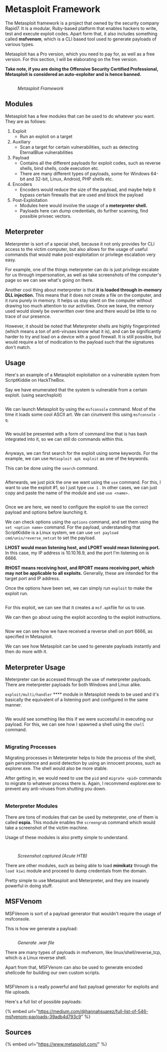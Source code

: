 # Metasploit Framework

The Metasploit framework is a project that owned by the security company Rapid7. It is a modular, Ruby-based platform that enables hackers to write, test and execute exploit codes. Apart form that, it also includes something called **msfvenom**, which is a CLI based tool used to generate payloads of various types.

Metasploit has a Pro version, which you need to pay for, as well as a free version. For this section, I will be elaborating on the free version.

**Take note, if you are doing the Offensive Security Certified Professional, Metasploit is considered an auto-exploiter and is hence banned.**

<figure><img src="../../.gitbook/assets/metasploit-framework-logo.svg" alt=""><figcaption><p><em>Metasploit Framework</em></p></figcaption></figure>

## Modules

Metasploit has a few modules that can be used to do whatever you want. They are as follows:

1. Exploit
   * Run an exploit on a target
2. Auxiliary
   * Scan a target for certain vulnerabilities, such as detecting EternalBlue vulnerabilities
3. Payload
   * Contains all the different payloads for exploit codes, such as reverse shells, bind shells, code execution etc.
   * There are many different types of payloads, some for Windows 64-bit and 32-bit, Linux, Android, PHP shells etc.
4. Encoders
   * Encoders would reduce the size of the payload, and maybe help it bypass certain firewalls that are used and block the payload
5. Post-Exploitation
   * Modules here would involve the usage of a **meterpreter shell.**
   * Payloads here can dump credentials, do further scanning, find possible privsec vectors.

## Meterpreter

Meterpreter is sort of a special shell, because it not only provides for CLI access to the victim computer, but also allows for the usage of useful commands that would make post-exploitation or privilege escalation very easy.

For example, one of the things meterpreter can do is just privilege escalate for us through impersonation, as well as take screenshots of the computer's page so we can see what's going on there.

Another cool thing about meterpreter is that **it is loaded through in-memory DLL injection.** This means that it does not create a file on the computer, and it runs purely in memory. It helps us stay silent on the computer without drawing too much attention to our activities. Once we leave, the memory used would slowly be overwritten over time and there would be little to no trace of our presence.

However, it should be noted that Meterpreter shells are highly fingerprinted (which means a ton of anti-viruses know what it is), and can be significantly harder to try and load on a device with a good firewall. It is still possible, but would require a lot of modication to the payload such that the signatures don't match.

## Usage

Here's an example of a Metasploit exploitation on a vulnerable system from ScriptKiddie on HackTheBox.

Say we have enumerated that the system is vulnerable from a certain exploit. (using searchsploit)

<figure><img src="../../.gitbook/assets/image (12) (1) (1) (1).png" alt=""><figcaption></figcaption></figure>

We can launch Metasploit by using the `msfconsole` command. Most of the time it loads some cool ASCII art. We can cirumvent this using `msfconsole -q`.

<figure><img src="../../.gitbook/assets/image (23) (1) (1).png" alt=""><figcaption></figcaption></figure>

We would be presented with a form of command line that is has bash integrated into it, so we can still do commands within this.

<figure><img src="../../.gitbook/assets/image (313).png" alt=""><figcaption></figcaption></figure>

Anyways, we can first search for the exploit using some keywords. For the example, we can use `Metasploit apk exploit` as one of the keywords.

This can be done using the `search` command.

<figure><img src="../../.gitbook/assets/image (59) (1) (1).png" alt=""><figcaption></figcaption></figure>

Afterwards, we just pick the one we want using the `use` command. For this, I want to use the exploit #1, so I just type `use 1` . In other cases, we can just copy and paste the name of the module and use `use <name>.`

<figure><img src="../../.gitbook/assets/image (63) (1) (1).png" alt=""><figcaption></figcaption></figure>

Once we are here, we need to configure the exploit to use the correct payload and options before launching it.

We can check options using the `options` command, and set them using the `set <option name>` command. For the payload, understanding that ScriptKiddie is a Linux system, we can use `set payload cmd/unix/reverse_netcat` to set the payload.

**LHOST would mean listening host, and LPORT would mean listening port.** In this case, my IP address is 10.10.16.9, and the port I'm listening on is 6666.

**RHOST means receiving host, and RPORT means receiving port, which may not be applicable to all exploits.** Generally, these are intended for the target port and IP address.

Once the options have been set, we can simply run `exploit` to make the exploit run.

<figure><img src="../../.gitbook/assets/image (24) (1) (1) (1).png" alt=""><figcaption></figcaption></figure>

For this exploit, we can see that it creates a `msf.apk`file for us to use.

We can then go about using the exploit according to the exploit instructions.

<figure><img src="../../.gitbook/assets/image (267).png" alt=""><figcaption></figcaption></figure>

Now we can see how we have received a reverse shell on port 6666, as specified in Metasploit.&#x20;

We can see how Metasploit can be used to generate payloads instantly and then do more with it.

## Meterpreter Usage

Meterpreter can be accessed through the use of meterpreter payloads. There are meterpreter payloads for both Windows and Linux alike.

`exploit/multi/handler` **** module in Metasploit needs to be used and it's basically the equivalent of a listening port and configured in the same manner.

<figure><img src="../../.gitbook/assets/image (44) (1) (1).png" alt=""><figcaption></figcaption></figure>

We would see something like this if we were successful in executing our payload. For this, we can see how I spawned a shell using the `shell` command.

<figure><img src="../../.gitbook/assets/image (69) (1) (1).png" alt=""><figcaption></figcaption></figure>

### Migrating Processes

Migrating processes in Meterpreter helps to hide the process of the shell, gain persistence and avoid detection by using an innocent process, such as explorer.exe. The shell would also be more stable.

After getting in, we would need to use the `pid` and `migrate <pid>` commands to migrate to whatever process there is. Again, I recommend explorer.exe to prevent any anti-viruses from shutting you down.

<figure><img src="../../.gitbook/assets/image (37) (1) (1).png" alt=""><figcaption></figcaption></figure>

### Meterpreter Modules

There are tons of modules that can be used by meterpreter, one of them is called **espia.** This module enables the `screengrab` command which would take a screenshot of the victim machine.

Usage of these modules is also pretty simple to understand.

<figure><img src="../../.gitbook/assets/image (33) (1) (1).png" alt=""><figcaption></figcaption></figure>

<figure><img src="../../.gitbook/assets/image (272).png" alt=""><figcaption><p><em>Screenshot captured (Acute HTB)</em></p></figcaption></figure>

There are other modules, such as being able to load **mimikatz** through the `load kiwi` module and proceed to dump credentials from the domain.

Pretty simple to use Metasploit and Meterpreter, and they are insanely powerful in doing stuff.

## MSFVenom

MSFVenom is sort of a payload generator that wouldn't require the usage of msfconsole.

This is how we generate a payload:

<figure><img src="../../.gitbook/assets/image (1) (1) (1) (1) (1).png" alt=""><figcaption><p><em>Generate .war file</em></p></figcaption></figure>

There are many types of payloads in msfvenom, like linux/shell/reverse\_tcp, which is a Linux reverse shell.

Apart from that, MSFVenom can also be used to generate encoded shellcode for building our own custom scripts.

<figure><img src="../../.gitbook/assets/image (68) (1) (1).png" alt=""><figcaption></figcaption></figure>

MSFVenom is a really powerful and fast payload generator for exploits and file uploads.

Here's a full list of possible payloads:

{% embed url="https://medium.com/@hannahsuarez/full-list-of-546-msfvenom-payloads-39adb4d793c9" %}

## Sources

{% embed url="https://www.metasploit.com/" %}
